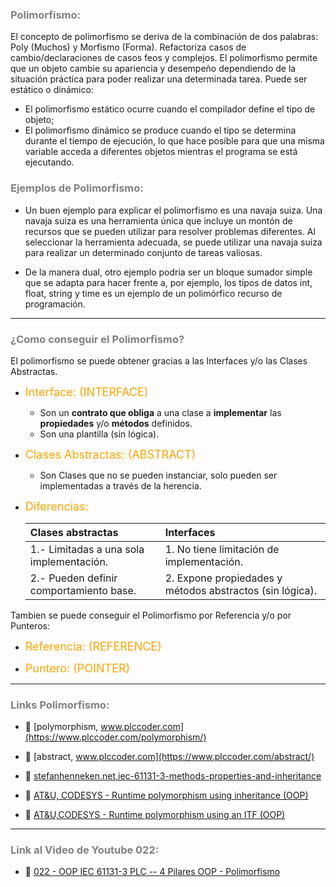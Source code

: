 ### <span style="color:grey"> Polimorfismo:</span>

El concepto de polimorfismo se deriva de la combinación de dos palabras: Poly (Muchos) y Morfismo (Forma).
Refactoriza casos de cambio/declaraciones de casos feos y complejos.
El polimorfismo permite que un objeto cambie su apariencia y desempeño dependiendo de la
situación práctica para poder realizar una determinada tarea. 
Puede ser estático o dinámico:

- El polimorfismo estático ocurre cuando el compilador define el tipo de objeto;
- El polimorfismo dinámico se produce cuando el tipo se determina durante el tiempo de ejecución, lo que hace posible
para que una misma variable acceda a diferentes objetos mientras el programa se está ejecutando.

### <span style="color:grey"> Ejemplos de Polimorfismo:</span>

- Un buen ejemplo para explicar el polimorfismo es una navaja suiza.
Una navaja suiza es una herramienta única que incluye un montón de recursos que se pueden utilizar para resolver
problemas diferentes. Al seleccionar la herramienta adecuada, se puede utilizar una navaja suiza para
realizar un determinado conjunto de tareas valiosas.

- De la manera dual, otro ejemplo podria ser un bloque sumador simple que se adapta para hacer frente a, 
por ejemplo, los tipos de datos int, float, string y time es un ejemplo de un polimórfico recurso de programación.
***

### <span style="color:grey">¿Como conseguir el Polimorfismo?</span>

El polimorfismo se puede obtener gracias a las Interfaces y/o las Clases Abstractas.

- <span style="color:orange"><font size="4">Interface: (INTERFACE)</font></span>

    - Son un **contrato que obliga** a una clase a **implementar** las **propiedades** y/o **métodos** definidos.
    - Son una plantilla (sin lógica).

- <span style="color:orange"><font size="4">Clases Abstractas: (ABSTRACT)</font></span>

    - Son Clases que no se pueden instanciar, solo pueden ser implementadas a través de la herencia.

- <span style="color:orange"><font size="4">Diferencias:</font></span>

    | Clases abstractas | Interfaces | 
    | :--- | :--- |     
    | 1.- Limitadas a una sola implementación.   | 1. No tiene limitación de implementación.     | 
    | 2.- Pueden definir comportamiento base.     | 2. Expone propiedades y métodos abstractos (sin lógica).
    
Tambien se puede conseguir el Polimorfismo por Referencia y/o por Punteros:

- <span style="color:orange"><font size="4">Referencia: (REFERENCE)</font></span>

- <span style="color:orange"><font size="4">Puntero: (POINTER)</font></span>

***    
### <span style="color:grey">Links Polimorfismo:</span>

- 🔗 [polymorphism, www.plccoder.com](https://www.plccoder.com/polymorphism/)

- 🔗 [abstract, www.plccoder.com](https://www.plccoder.com/abstract/)

- 🔗 [stefanhenneken.net,iec-61131-3-methods-properties-and-inheritance](https://stefanhenneken.net/2017/04/23/)

- 🔗 [AT&U, CODESYS - Runtime polymorphism using inheritance (OOP)](https://www.youtube.com/watch?v=oxwkeLggtnM)

- 🔗 [AT&U,CODESYS - Runtime polymorphism using an ITF (OOP)](https://www.youtube.com/watch?v=dcSW0X4gM98)
***
### <span style="color:grey">Link al Video de Youtube 022:</span>
- 🔗 [022 - OOP IEC 61131-3 PLC -- 4 Pilares OOP - Polimorfismo](https://youtu.be/KIU-Vm11CEc)
